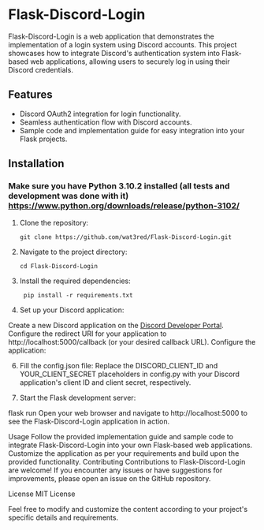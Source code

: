 # Flask-Discord-Login

Flask-Discord-Login is a web application that demonstrates the implementation of a login system using Discord accounts. This project showcases how to integrate Discord's authentication system into Flask-based web applications, allowing users to securely log in using their Discord credentials.

## Features

- Discord OAuth2 integration for login functionality.
- Seamless authentication flow with Discord accounts.
- Sample code and implementation guide for easy integration into your Flask projects.

## Installation

### Make sure you have Python 3.10.2 installed (all tests and development was done with it) https://www.python.org/downloads/release/python-3102/

1. Clone the repository:

   ```shell
   git clone https://github.com/wat3red/Flask-Discord-Login.git
2. Navigate to the project directory:

   ```shell
   cd Flask-Discord-Login

4. Install the required dependencies:
   ```shell
    pip install -r requirements.txt

5. Set up your Discord application:

Create a new Discord application on the [Discord Developer Portal](https://discord.com/developers/applications/). 
Configure the redirect URI for your application to http://localhost:5000/callback (or your desired callback URL).
Configure the application:

6. Fill the config.json file:
Replace the DISCORD_CLIENT_ID and YOUR_CLIENT_SECRET placeholders in config.py with your Discord application's client ID and client secret, respectively.

4. Start the Flask development server:

flask run
Open your web browser and navigate to http://localhost:5000 to see the Flask-Discord-Login application in action.

Usage
Follow the provided implementation guide and sample code to integrate Flask-Discord-Login into your own Flask-based web applications.
Customize the application as per your requirements and build upon the provided functionality.
Contributing
Contributions to Flask-Discord-Login are welcome! If you encounter any issues or have suggestions for improvements, please open an issue on the GitHub repository.

License
MIT License

Feel free to modify and customize the content according to your project's specific details and requirements.
